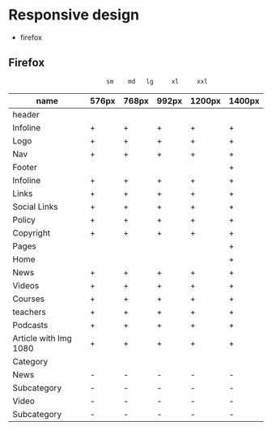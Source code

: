 # Responsive design

- firefox

## Firefox

                               sm    md   lg     xl     xxl

|name                       |576px|768px|992px|1200px|1400px|
|---------------------------|-----|-----|-----|------|------|
|header                     |     |     |     |      |      |
|   Infoline                |  +  |  +  |  +  |  +   |  +   |
|   Logo                    |  +  |  +  |  +  |  +   |  +   |
|   Nav                     |  +  |  +  |  +  |  +   |  +   |
|Footer                     |     |     |     |      |  +   |
|   Infoline                |  +  |  +  |  +  |  +   |  +   |
|    Links                  |  +  |  +  |  +  |  +   |  +   |
|    Social Links           |  +  |  +  |  +  |  +   |  +   |
|    Policy                 |  +  |  +  |  +  |  +   |  +   |
|    Copyright              |  +  |  +  |  +  |  +   |  +   |
|Pages                      |     |     |     |      |  +   |
|    Home                   |     |     |     |      |  +   |
|       News                |  +  |  +  |  +  |  +   |  +   |
|       Videos              |  +  |  +  |  +  |  +   |  +   |
|       Courses             |  +  |  +  |  +  |  +   |  +   |
|       teachers            |  +  |  +  |  +  |  +   |  +   |
|       Podcasts            |  +  |  +  |  +  |  +   |  +   |
|    Article with Img 1080  |  +  |  +  |  +  |  +   |  +   |
|    Category               |     |     |     |      |      |
|       News                |  -  |  -  |  -  |  -   |  -   |
|       Subcategory         |  -  |  -  |  -  |  -   |  -   |
|       Video               |  -  |  -  |  -  |  -   |  -   |
|       Subcategory         |  -  |  -  |  -  |  -   |  -   |
